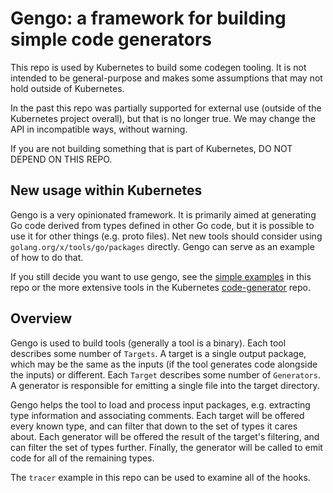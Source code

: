 # Gengo: a framework for building simple code generators

This repo is used by Kubernetes to build some codegen tooling.  It is not
intended to be general-purpose and makes some assumptions that may not hold
outside of Kubernetes.

In the past this repo was partially supported for external use (outside of the
Kubernetes project overall), but that is no longer true.  We may change the API
in incompatible ways, without warning.

If you are not building something that is part of Kubernetes, DO NOT DEPEND ON
THIS REPO.

## New usage within Kubernetes

Gengo is a very opinionated framework.  It is primarily aimed at generating Go
code derived from types defined in other Go code, but it is possible to use it
for other things (e.g. proto files).  Net new tools should consider using
`golang.org/x/tools/go/packages` directly.  Gengo can serve as an example of
how to do that.

If you still decide you want to use gengo, see the
[simple examples](./examples) in this repo or the more extensive tools in the
Kubernetes [code-generator](https://github.com/kubernetes/code-generator/)
repo.

## Overview

Gengo is used to build tools (generally a tool is a binary).  Each tool
describes some number of `Targets`. A target is a single output package, which
may be the same as the inputs (if the tool generates code alongside the inputs)
or different.  Each `Target` describes some number of `Generators`.  A
generator is responsible for emitting a single file into the target directory.

Gengo helps the tool to load and process input packages, e.g. extracting type
information and associating comments.  Each target will be offered every known
type, and can filter that down to the set of types it cares about.  Each
generator will be offered the result of the target's filtering, and can filter
the set of types further.  Finally, the generator will be called to emit code
for all of the remaining types.

The `tracer` example in this repo can be used to examine all of the hooks.
